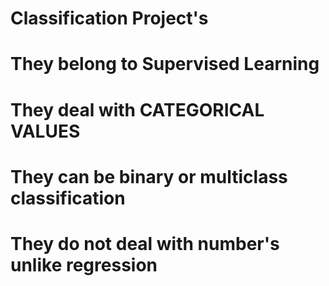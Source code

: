 # Classification Project's
# They belong to Supervised Learning 
# They deal with CATEGORICAL VALUES
# They can be binary or multiclass classification
# They do not deal with number's unlike regression
